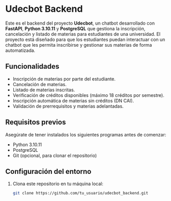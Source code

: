 # Udecbot Backend

Este es el backend del proyecto **Udecbot**, un chatbot desarrollado con **FastAPI**, **Python 3.10.11** y **PostgreSQL** que gestiona la inscripción, cancelación y listado de materias para estudiantes de una universidad. El proyecto está diseñado para que los estudiantes puedan interactuar con un chatbot que les permita inscribirse y gestionar sus materias de forma automatizada.

## Funcionalidades

- Inscripción de materias por parte del estudiante.
- Cancelación de materias.
- Listado de materias inscritas.
- Verificación de créditos disponibles (máximo 18 créditos por semestre).
- Inscripción automática de materias sin créditos (DN CAI).
- Validación de prerrequisitos y materias adelantadas.

## Requisitos previos

Asegúrate de tener instalados los siguientes programas antes de comenzar:

- Python 3.10.11
- PostgreSQL
- Git (opcional, para clonar el repositorio)

## Configuración del entorno

1. Clona este repositorio en tu máquina local:

   ```bash
   git clone https://github.com/tu_usuario/udecbot_backend.git
